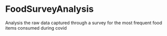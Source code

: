 # FoodSurveyAnalysis
Analysis the raw data captured through a survey for the most frequent food items consumed during covid
